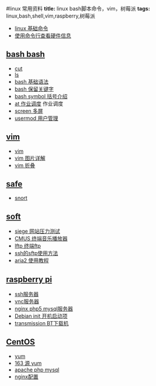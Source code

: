 #linux 常用资料
**title:** linux bash脚本命令，vim，树莓派
**tags:** linux,bash,shell,vim,raspberry,树莓派


* [linux 基础命令](linux-bash-shell-base '一些比较常用的linux命令列表')
* [使用命令行查看硬件信息](hwinfo 'linux硬件信息的查看命令行下')

## [bash bash](bash)
* [cut](bash/cut)
* [ls](bash/ls)
* [bash 基础语法](bash/bash-base)
* [bash 保留关键字](bash/bash-spec)
* [bash symbol 括号介绍](bash/bash-symbol)
* [at 作业调度](bash/at) 作业调度
* [screen 多屏](bash/screen)
* [usermod 用户管理](bash/usermod)

## [vim](vim)
* [vim](vim/vim)
* [vim 图片详解](vim/vim-sheet)
* [vim 折叠](vim/vim-floding)

## [safe](safe)
* [snort ](safe/snort)

## [soft](soft)
* [siege 网站压力测试](soft/siege)
* [CMUS 终端音乐播放器](soft/cmus)
* [lftp 终端ftp](soft/lftp)
* [ssh的sftp使用方法](soft/sftp)
* [aria2 使用教程](soft/aria2)

## [raspberry pi](raspberrypi)
* [ssh服务器](raspberrypi/ssh-server)
* [vnc服务器](raspberrypi/vnc-server)
* [nginx php5 mysql服务器](raspberrypi/nginx-php-mysql)
* [Debian init 开机启动项](raspberrypi/update-rc.d)
* [transmission BT下载机](raspberrypi/transmission)

## [CentOS](centos)
* [yum](centos/yum)
* [163 源 yum](centos/yum163)
* [apache php mysql](centos/apache-php-mysql)
* [nginx配置](centos/nginx)


